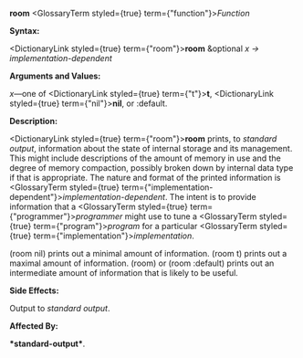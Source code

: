 **room** <GlossaryTerm styled={true} term={"function"}><i>Function</i></GlossaryTerm> 



**Syntax:** 



<DictionaryLink styled={true} term={"room"}><b>room</b></DictionaryLink> &amp;optional *x → implementation-dependent* 



**Arguments and Values:** 



*x*—one of <DictionaryLink styled={true} term={"t"}><b>t</b></DictionaryLink>, <DictionaryLink styled={true} term={"nil"}><b>nil</b></DictionaryLink>, or :default. 



**Description:** 



<DictionaryLink styled={true} term={"room"}><b>room</b></DictionaryLink> prints, to *standard output*, information about the state of internal storage and its management. This might include descriptions of the amount of memory in use and the degree of memory compaction, possibly broken down by internal data type if that is appropriate. The nature and format of the printed information is <GlossaryTerm styled={true} term={"implementation-dependent"}><i>implementation-dependent</i></GlossaryTerm>. The intent is to provide information that a <GlossaryTerm styled={true} term={"programmer"}><i>programmer</i></GlossaryTerm> might use to tune a <GlossaryTerm styled={true} term={"program"}><i>program</i></GlossaryTerm> for a particular <GlossaryTerm styled={true} term={"implementation"}><i>implementation</i></GlossaryTerm>. 



(room nil) prints out a minimal amount of information. (room t) prints out a maximal amount of information. (room) or (room :default) prints out an intermediate amount of information that is likely to be useful. 



**Side Effects:** 



Output to *standard output*. 







 



 



**Affected By:** 



**\*standard-output\***. 



